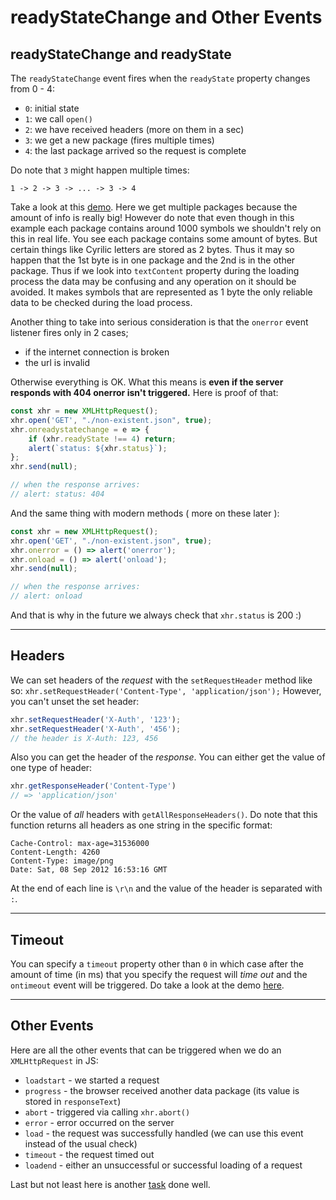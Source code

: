 # readyStateChange and Other Events

## readyStateChange and readyState

The `readyStateChange` event fires when the `readyState` property changes from 0 - 4:

- `0`: initial state
- `1`: we call `open()`
- `2`: we have received headers (more on them in a sec)
- `3`: we get a new package (fires multiple times)
- `4`: the last package arrived so the request is complete

Do note that `3` might happen multiple times:

`1 -> 2 -> 3 -> ... -> 3 -> 4`

Take a look at this [demo](./code-1/). Here we get multiple packages because the
amount of info is really big! However do note that even though in this example each package
contains around 1000 symbols we shouldn't rely on this in real life.
You see each package contains some amount of bytes. But certain things like Cyrilic letters 
are stored as 2 bytes. Thus it may so happen that the 1st byte is in one package and the 2nd is in the
other package. Thus if we look into `textContent` property during the loading process the data may be
confusing and any operation on it should be avoided. It makes symbols that are represented as 1 byte the
only reliable data to be checked during the load process.

Another thing to take into serious consideration is that the `onerror` event listener fires only in 2 cases;

- if the internet connection is broken
- the url is invalid

Otherwise everything is OK. What this means is __even if the server responds with 404 onerror isn't triggered.__
Here is proof of that:
```javascript
const xhr = new XMLHttpRequest();
xhr.open('GET', "./non-existent.json", true);
xhr.onreadystatechange = e => {
    if (xhr.readyState !== 4) return;
    alert(`status: ${xhr.status}`);
};
xhr.send(null);

// when the response arrives:
// alert: status: 404
```

And the same thing with modern methods ( more on these later ):
```javascript
const xhr = new XMLHttpRequest();
xhr.open('GET', "./non-existent.json", true);
xhr.onerror = () => alert('onerror');
xhr.onload = () => alert('onload');
xhr.send(null);

// when the response arrives:
// alert: onload
```

And that is why in the future we always check that `xhr.status` is 200 :)

---

## Headers

We can set headers of the _request_ with the  `setRequestHeader` method like so: 
`xhr.setRequestHeader('Content-Type', 'application/json');`
However, you can't unset the set header:
```javascript
xhr.setRequestHeader('X-Auth', '123');
xhr.setRequestHeader('X-Auth', '456');
// the header is X-Auth: 123, 456
```
Also you can get the header of the _response_. You can either get the value of one type of header:
```javascript
xhr.getResponseHeader('Content-Type')
// => 'application/json'
```
Or the value of _all_ headers with `getAllResponseHeaders()`. Do note that this function
returns all headers as one string in the specific format:
```
Cache-Control: max-age=31536000
Content-Length: 4260
Content-Type: image/png
Date: Sat, 08 Sep 2012 16:53:16 GMT
```
At the end of each line is `\r\n` and the value of the header is separated with `:`.

---

## Timeout
You can specify a `timeout` property other than `0` in which case after the amount of time (in ms)
that you specify the request will _time out_ and the `ontimeout` event will be triggered. Do take a look
at the demo [here](./code-2).

---

## Other Events

Here are all the other events that can be triggered when we do an `XMLHttpRequest` in JS:
- `loadstart` - we started a request
- `progress` - the browser received another data package (its value is stored in `responseText`)
- `abort` - triggered via calling `xhr.abort()`
- `error` - error occurred on the server
- `load` - the request was successfully handled (we can use this event instead of the usual check)
- `timeout` - the request timed out
- `loadend` - either an unsuccessful or successful loading of a request

Last but not least here is another [task](./code-3) done well.
